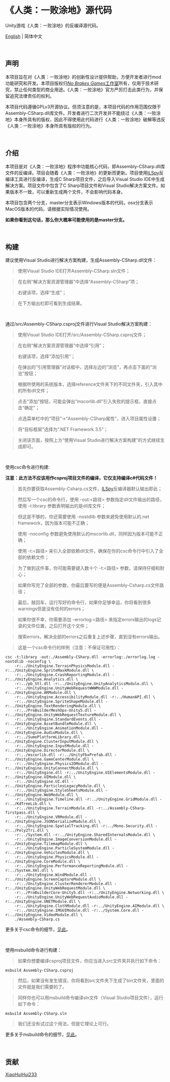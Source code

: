 # 《人类：一败涂地》源代码

Unity游戏《人类：一败涂地》的反编译源代码。

[English](/README.md) | 简体中文

<br />

## 声明


本项目旨在对《人类：一败涂地》的创新性设计提供帮助，方便开发者进行mod功能研究和开发。本项目版权归[*No Brakes Games*工作室](https://www.nobrakesgames.com/)所有，仅用于技术研究，禁止任何类型的商业用途。《人类：一败涂地》官方严厉打击此类行为，并保留追究法律责任的权利。

本项目代码遵循GPLv3开源协议。但须注意的是，本项目代码的作用范围仅限于Assembly-CSharp.dll库文件。开发者进行二次开发并不能绕过《人类：一败涂地》本身所具有的版权，因此不得使用此代码进行《人类：一败涂地》破解等违反《人类：一败涂地》本身所具有版权的行为。

<br />

## 介绍


本项目是对《人类：一败涂地》程序中功能核心代码，即Assembly-CSharp.dll库文件的反编译。项目会随着《人类：一败涂地》的更新而更新。项目使用[ILSpy](https://github.com/icsharpcode/ILSpy)反编译工具进行反编译，生成C Sharp项目文件，之后导入Visual Studio IDE中生成解决方案。项目文件中包含了C Sharp项目文件和Visual Studio解决方案文件。如果版本不一致，可以重新生成两个文件，不会影响代码本身。

本项目包含两个分支，master分支表示Windows版本的代码，osx分支表示MacOS版本的代码，请根据实际情况使用。

**如果你看到这句话，那么你大概率可能使用的是master分支。**

<br />

## 构建


建议使用Visual Studio进行解决方案构建，生成Assembly-CSharp.dll文件：

> 使用Visual Studio IDE打开Assembly-CSharp.sln文件；

> 在右侧“解决方案资源管理器”中选择“Assembly-CSharp”项；

> 右键该项，选择“生成”；

> 在下方输出栏即可看到生成结果。

</br>

通过/src/Assembly-CSharp.csproj文件进行Visual Studio解决方案构建：

> 使用Visual Studio IDE打开/src/Assembly-CSharp.csproj文件；

> 在右侧“解决方案资源管理器”中选择“引用”；

> 右键该项，选择“添加引用”；

> 在弹出的“引用管理器”对话框中，选择左边的“浏览”，再点击下面的“浏览”按钮；

> 根据所使用的系统版本，选择reference文件夹下的不同文件夹，引入其中的所有dll文件；

> 点击“添加”按钮，可能会弹出“mscorlib.dll”引入失败的提示框，直接点击“确定”；

> 点选菜单栏中的“项目”->“Assembly-CSharp属性”，进入项目属性设置；

> 将“目标框架”选择为“.NET Framework 3.5”；

> 关闭该页面，按照上方“使用Visual Studio进行解决方案构建”的方式继续生成即可。

</br>

使用csc命令进行构建:

**注意：此方法不应该用作csproj项目文件的编译，它仅支持编译c#代码文件！**

> 首先你要获取Assembly-Csharp.cs文件，[ILSpy](https://github.com/icsharpcode/ILSpy)反编译器默认输出即此；

> 然后写一个csc的命令行，使用 -out:\<路径\> 参数指定dll文件输出的路径，使用 -t:library 参数表明输出的是dll库文件；

> 但这是不够的，你还需要使用 -nostdlib 参数来避免使用默认的.net framework，因为版本可能不正确；

> 使用 -noconfig 参数避免使用默认的mscorlib.dll，同样因为版本可能不正确；

> 使用 -t:\<路径\> 来引入全部依赖dll文件，确保在你的csc命令行中引入了全部的依赖文件；

> 为了做到这件事，你可能需要键入数十个 -t:\<路径\> 参数，请保持仔细和耐心；

> 如果你写完了全部的参数，你最后要写的便是Assembly-Csharp.cs文件路径；

> 最后，敲回车，运行写好的命令行，如果你足够幸运，你将看到很多warnings但是没有任何的errors；

> 如果你很不幸，你需要添加 -errorlog:\<路径\> 来指定errors输出的logs记录的文件位置，之后打开这个文件；

> 搜索errors，解决全部的errors之后重复上述步骤，直到没有errors输出。

> 这是一个csc命令行的样例（注意：不保证可用性）：

```
csc -t:library -out:./Assembly-CSharp.dll -errorlog:./errorlog.log -nostdlib -noconfig \
    -r:../UnityEngine.TerrainPhysicsModule.dll -r:../UnityEngine.SpriteMaskModule.dll \
    -r:../UnityEngine.CrashReportingModule.dll -r:../UnityEngine.Analytics.dll \
    -r:../pb_Stl.dll -r:../UnityEngine.UnityAnalyticsModule.dll \
    -r:../UnityEngine.UnityWebRequestWWWModule.dll -r:../UnityEngine.ARModule.dll \
    -r:../UnityEngine.AccessibilityModule.dll -r:../HumanAPI.dll \
    -r:../UnityEngine.SpriteShapeModule.dll -r:../UnityEngine.TextRenderingModule.dll \
    -r:../ProBuilderMeshOps-Unity5.dll -r:../UnityEngine.UnityWebRequestTextureModule.dll \
    -r:../UnityEngine.StandardEvents.dll -r:../UnityEngine.AssetBundleModule.dll \
    -r:../UnityEngine.AnimationModule.dll -r:../UnityEngine.AudioModule.dll \
    -r:../SumoPlatformLibrary.dll -r:../UnityEngine.ClusterInputModule.dll \
    -r:../UnityEngine.InputModule.dll -r:../UnityEngine.DirectorModule.dll \
    -r:../mscorlib.dll -r:../UnityFbxPrefab.dll -r:../UnityEngine.GameCenterModule.dll \
    -r:../UnityEngine.Physics2DModule.dll -r:../UnityEngine.UnityConnectModule.dll \
    -r:../UnityEngine.dll -r:../UnityEngine.UIElementsModule.dll -r:../UnityEngine.UIModule.dll \
    -r:../UnityEngine.UI.dll -r:../UnityEngine.ParticlesLegacyModule.dll \
    -r:../UnityEngine.StyleSheetsModule.dll -r:../UnityEngine.WebModule.dll \
    -r:../UnityEngine.Timeline.dll -r:../UnityEngine.GridModule.dll -r:../KdTreeLib.dll \
    -r:../UnityEngine.TerrainModule.dll -r:../Assembly-CSharp-firstpass.dll \
    -r:../UnityEngine.VRModule.dll -r:../UnityEngine.JSONSerializeModule.dll \
    -r:../UnityEngine.SpatialTracking.dll -r:../Mono.Security.dll -r:../Poly2Tri.dll \
    -r:../System.dll -r:../UnityEngine.SharedInternalsModule.dll \
    -r:../UnityEngine.ImageConversionModule.dll -r:../UnityEngine.TilemapModule.dll \
    -r:../UnityEngine.ParticleSystemModule.dll -r:../UnityEngine.VehiclesModule.dll \
    -r:../UnityEngine.PhysicsModule.dll -r:../UnityEngine.CoreModule.dll \
    -r:../UnityEngine.PerformanceReportingModule.dll -r:../System.Xml.dll \
    -r:../UnityEngine.WindModule.dll -r:../UnityEngine.ScreenCaptureModule.dll \
    -r:../UnityEngine.ClusterRendererModule.dll -r:../UnityEngine.UnityWebRequestModule.dll \
    -r:../ProBuilderCore-Unity5.dll -r:../UnityEngine.Networking.dll \
    -r:../UnityEngine.UnityWebRequestAudioModule.dll -r:../UnityEngine.UNETModule.dll \
    -r:../UnityEngine.ClothModule.dll -r:../UnityEngine.AIModule.dll \
    -r:../UnityEngine.IMGUIModule.dll -r:../System.Core.dll -r:../UnityEngine.VideoModule.dll \
    ./Assembly-CSharp.cs
```

更多关于csc命令的细节，[见此](https://docs.microsoft.com/zh-cn/dotnet/csharp/language-reference/compiler-options/command-line-building-with-csc-exe)。

<br />

使用msbuild命令进行构建：

> 如果你想要编译csproj项目文件，你应当进入src文件夹并执行如下命令：

```
msbuild Assembly-CSharp.csproj
```

> 然后，如果没有发生错误，你将看到src文件夹下生成了bin文件夹，里面的文件就是我们需要的了。

> 同样你也可以用msbuild命令编译sln文件（Visual Studio项目文件），运行如下命令：

```
msbuild Assembly-CSharp.sln
```

> 我们还没有试过这个用法，但是它理论上可行。

更多关于msbuild命令的细节，[见此](https://docs.microsoft.com/zh-cn/visualstudio/msbuild/msbuild?view=vs-2019)。

<br />

## 贡献


[XiaoHuiHui233](https://github.com/XiaoHuiHui233)